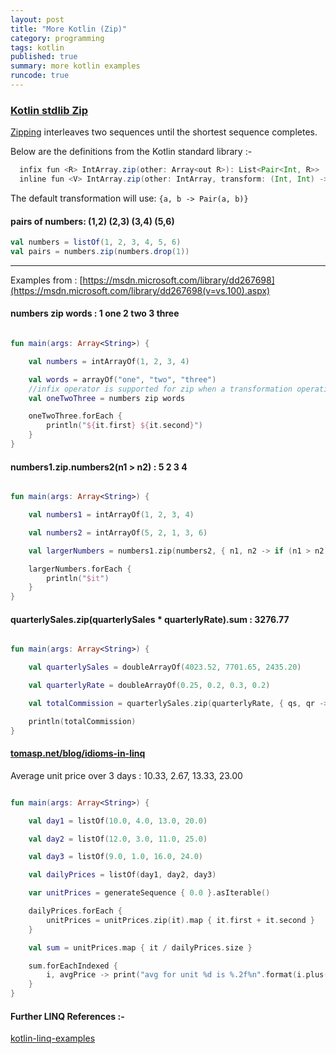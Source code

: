 ```yaml
---
layout: post
title: "More Kotlin (Zip)"
category: programming
tags: kotlin
published: true
summary: more kotlin examples
runcode: true
---
```


### [Kotlin stdlib Zip](https://kotlinlang.org/api/latest/jvm/stdlib/kotlin.collections/zip.html)

[Zipping](https://en.wikipedia.org/wiki/Convolution_(computer_science)) interleaves two sequences until the shortest sequence completes.

Below are the definitions from the Kotlin standard library :-

~~~ scala
  infix fun <R> IntArray.zip(other: Array<out R>): List<Pair<Int, R>>
  inline fun <V> IntArray.zip(other: IntArray, transform: (Int, Int) -> V): List<V>
~~~

The default transformation will use: ``` {a, b -> Pair(a, b)} ``` 

#### pairs of numbers: (1,2) (2,3) (3,4) (5,6)

~~~ scala 
val numbers = listOf(1, 2, 3, 4, 5, 6)
val pairs = numbers.zip(numbers.drop(1))
~~~

---

Examples from : [https://msdn.microsoft.com/library/dd267698](https://msdn.microsoft.com/library/dd267698(v=vs.100).aspx)

#### numbers zip words : 1 one 2 two 3 three

~~~ kotlin

fun main(args: Array<String>) {

    val numbers = intArrayOf(1, 2, 3, 4)

    val words = arrayOf("one", "two", "three")
    //infix operator is supported for zip when a transformation operation is not used
    val oneTwoThree = numbers zip words

    oneTwoThree.forEach {
        println("${it.first} ${it.second}")
    }
}

~~~

#### numbers1.zip.numbers2(n1 > n2) : 5 2 3 4

~~~ kotlin

fun main(args: Array<String>) {

    val numbers1 = intArrayOf(1, 2, 3, 4)

    val numbers2 = intArrayOf(5, 2, 1, 3, 6)

    val largerNumbers = numbers1.zip(numbers2, { n1, n2 -> if (n1 > n2) n1 else n2 })

    largerNumbers.forEach {
        println("$it")
    }
}

~~~

#### quarterlySales.zip(quarterlySales * quarterlyRate).sum : 3276.77

~~~ kotlin

fun main(args: Array<String>) {

    val quarterlySales = doubleArrayOf(4023.52, 7701.65, 2435.20)

    val quarterlyRate = doubleArrayOf(0.25, 0.2, 0.3, 0.2)

    val totalCommission = quarterlySales.zip(quarterlyRate, { qs, qr -> qs * qr }).sum()

    println(totalCommission)
}

~~~

#### [tomasp.net/blog/idioms-in-linq](http://tomasp.net/blog/idioms-in-linq.aspx/)

Average unit price over 3 days : 10.33, 2.67, 13.33, 23.00

~~~ kotlin

fun main(args: Array<String>) {

    val day1 = listOf(10.0, 4.0, 13.0, 20.0)

    val day2 = listOf(12.0, 3.0, 11.0, 25.0)

    val day3 = listOf(9.0, 1.0, 16.0, 24.0)

    val dailyPrices = listOf(day1, day2, day3)

    var unitPrices = generateSequence { 0.0 }.asIterable()

    dailyPrices.forEach {
        unitPrices = unitPrices.zip(it).map { it.first + it.second }
    }

    val sum = unitPrices.map { it / dailyPrices.size }

    sum.forEachIndexed {
        i, avgPrice -> print("avg for unit %d is %.2f%n".format(i.plus(1), avgPrice))
    }
}

~~~

#### Further LINQ References :-

[kotlin-linq-examples](https://github.com/mythz/kotlin-linq-examples)
